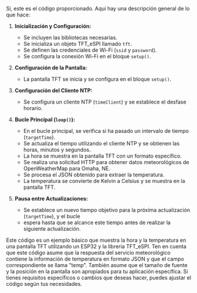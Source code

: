 Sí, este es el código proporcionado. Aquí hay una descripción general de lo que hace:

1. **Inicialización y Configuración:**
   - Se incluyen las bibliotecas necesarias.
   - Se inicializa un objeto TFT_eSPI llamado `tft`.
   - Se definen las credenciales de Wi-Fi (`ssid` y `password`).
   - Se configura la conexión Wi-Fi en el bloque `setup()`.

2. **Configuración de la Pantalla:**
   - La pantalla TFT se inicia y se configura en el bloque `setup()`.

3. **Configuración del Cliente NTP:**
   - Se configura un cliente NTP (`timeClient`) y se establece el desfase horario.

4. **Bucle Principal (`loop()`):**
   - En el bucle principal, se verifica si ha pasado un intervalo de tiempo (`targetTime`).
   - Se actualiza el tiempo utilizando el cliente NTP y se obtienen las horas, minutos y segundos.
   - La hora se muestra en la pantalla TFT con un formato específico.
   - Se realiza una solicitud HTTP para obtener datos meteorológicos de OpenWeatherMap para Omaha, NE.
   - Se procesa el JSON obtenido para extraer la temperatura.
   - La temperatura se convierte de Kelvin a Celsius y se muestra en la pantalla TFT.

5. **Pausa entre Actualizaciones:**
   - Se establece un nuevo tiempo objetivo para la próxima actualización (`targetTime`), y el bucle
   - espera hasta que se alcance este tiempo antes de realizar la siguiente actualización.

Este código es un ejemplo básico que muestra la hora y la temperatura en una pantalla TFT utilizando un 
ESP32 y la librería TFT_eSPI. Ten en cuenta que este código asume que la respuesta del servicio meteorológico 
contiene la información de temperatura en formato JSON y que el campo correspondiente se llama "temp". También 
asume que el tamaño de fuente y la posición en la pantalla son apropiados para tu aplicación específica. 
Si tienes requisitos específicos o cambios que deseas hacer, puedes ajustar el código según tus necesidades.
